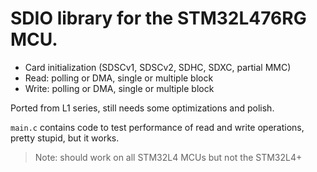 # **SDIO** library for the **STM32L476RG** MCU.


- Card initialization (SDSCv1, SDSCv2, SDHC, SDXC, partial MMC)
- Read: polling or DMA, single or multiple block
- Write: polling or DMA, single or multiple block


Ported from L1 series, still needs some optimizations and polish.


`main.c` contains code to test performance of read and write operations, pretty stupid, but it works.


> Note: should work on all STM32L4 MCUs but not the STM32L4+

